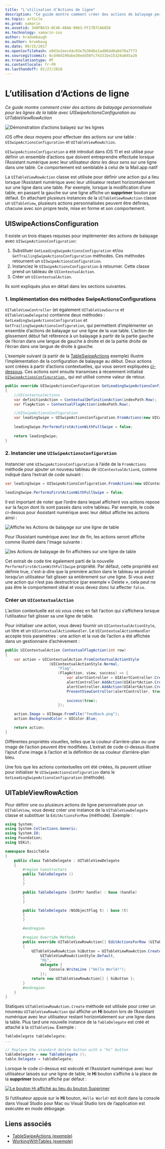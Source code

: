```yaml
---
title: "L’utilisation d’Actions de ligne"
description: "Ce guide montre comment créer des actions de balayage personnalisée pour les lignes de la table avec UISwipeActionsConfiguration ou UITableViewRowAction"
ms.topic: article
ms.prod: xamarin
ms.assetid: 340FB633-0C46-40AA-9963-FF17D7CA6858
ms.technology: xamarin-ios
author: bradumbaugh
ms.author: brumbaug
ms.date: 09/25/2017
ms.openlocfilehash: e9d3e2eecd4c03e7b3046e1ad86dd8a0d70a7f73
ms.sourcegitcommit: 6cd40d190abe38edd50fc74331be15324a845a28
ms.translationtype: MT
ms.contentlocale: fr-FR
ms.lasthandoff: 02/27/2018
---
```

# <a name="working-with-row-actions"></a>L’utilisation d’Actions de ligne

_Ce guide montre comment créer des actions de balayage personnalisée pour les lignes de la table avec UISwipeActionsConfiguration ou UITableViewRowAction_

![Démonstration d’actions balayez sur les lignes](row-action-images/action02.png)

iOS offre deux moyens pour effectuer des actions sur une table : `UISwipeActionsConfiguration` et `UITableViewRowAction`.

`UISwipeActionsConfiguration` a été introduit dans iOS 11 et est utilisé pour définir un ensemble d’actions que doivent entreprendre effectuée lorsque l’Assistant numérique avec leur utilisateur _dans les deux sens_ sur une ligne dans une table. Ce comportement est semblable à celui de la Mail.app natif 

La `UITableViewRowAction` classe est utilisée pour définir une action qui a lieu lorsque l’Assistant numérique avec leur utilisateur restant horizontalement sur une ligne dans une table.
Par exemple, lorsque la modification d’une table, en passant la gauche sur une ligne affiche un **supprimer** bouton par défaut. En attachant plusieurs instances de la `UITableViewRowAction` classe un `UITableView`, plusieurs actions personnalisées peuvent être définies, chacune avec son propre texte, mise en forme et son comportement.


## <a name="uiswipeactionsconfiguration"></a>UISwipeActionsConfiguration

Il existe un trois étapes requises pour implémenter des actions de balayage avec `UISwipeActionsConfiguration`:

1. Substituer `GetLeadingSwipeActionsConfiguration` et/ou `GetTrailingSwipeActionsConfiguration` méthodes. Ces méthodes retournent un `UISwipeActionsConfiguration`. 
2. Instanciez le `UISwipeActionsConfiguration` à retourner. Cette classe prend un tableau de `UIContextualAction`.
3. Créer un `UIContextualAction`.

Ils sont expliqués plus en détail dans les sections suivantes.

### <a name="1-implementing-the-swipeactionsconfigurations-methods"></a>1. Implémentation des méthodes SwipeActionsConfigurations

`UITableViewController` (et également `UITableViewSource` et `UITableViewDelegate`) contienne deux méthodes : `GetLeadingSwipeActionsConfiguration` et `GetTrailingSwipeActionsConfiguration`, qui permettent d’implémenter un ensemble d’actions de balayage sur une ligne de la vue table. L’action de glissement début fait référence à un balayage à partir de la partie gauche de l’écran dans une langue de gauche à droite et de la partie droite de l’écran dans une langue de droite à gauche. 

L’exemple suivant (à partir de la [TableSwipeActions](https://developer.xamarin.com/samples/monotouch/TableSwipeActions) exemple) illustre l’implémentation de la configuration de balayage au début. Deux actions sont créées à partir d’actions contextuelles, qui vous seront expliquées [ci-dessous](#create-uicontextualaction). Ces actions sont ensuite transmises à récemment initialisé [ `UISwipeActionsConfiguration` ](#create-uiswipeactionsconfigurations), qui est utilisé comme valeur de retour.


```csharp
public override UISwipeActionsConfiguration GetLeadingSwipeActionsConfiguration(UITableView tableView, NSIndexPath indexPath)
{
    //UIContextualActions
    var definitionAction = ContextualDefinitionAction(indexPath.Row);
    var flagAction = ContextualFlagAction(indexPath.Row);

    //UISwipeActionsConfiguration
    var leadingSwipe = UISwipeActionsConfiguration.FromActions(new UIContextualAction[] { flagAction, definitionAction });
    
    leadingSwipe.PerformsFirstActionWithFullSwipe = false;
    
    return leadingSwipe;
}  
```

<a name="create-uiswipeactionsconfigurations" />

### <a name="2-instantiate-a-uiswipeactionsconfiguration"></a>2. Instancier une `UISwipeActionsConfiguration`

Instancier une `UISwipeActionsConfiguration` à l’aide de la `FromActions` méthode pour ajouter un nouveau tableau de `UIContextualAction`s, comme indiqué dans l’extrait de code suivant :

```csharp
var leadingSwipe = UISwipeActionsConfiguration.FromActions(new UIContextualAction[] { flagAction, definitionAction })

leadingSwipe.PerformsFirstActionWithFullSwipe = false;
```

Il est important de noter que l’ordre dans lequel affichent vos actions repose sur la façon dont ils sont passés dans votre tableau. Par exemple, le code ci-dessus pour Assistant numérique avec leur début affiche les actions ainsi :

![Affiche les Actions de balayage sur une ligne de table](row-action-images/action03.png)

Pour l’Assistant numérique avec leur de fin, les actions seront affiche comme illustré dans l’image suivante :

![les Actions de balayage de fin affichées sur une ligne de table](row-action-images/action04.png)

Cet extrait de code tire également parti de la nouvelle `PerformsFirstActionWithFullSwipe` propriété. Par défaut, cette propriété est définie true, c'est-à-dire que la première action dans le tableau se produit lorsqu’un utilisateur fait glisser sa entièrement sur une ligne. Si vous avez une action qui n’est pas destructrice (par exemple « Delete », cela peut ne pas être le comportement idéal et vous devez donc lui affecter `false`.

<a name="create-uicontextualaction" />

### <a name="create-a-uicontextualaction"></a>Créer un `UIContextualAction`

L’action contextuelle est où vous créez en fait l’action qui s’affichera lorsque l’utilisateur fait glisser sa une ligne de table.

Pour initialiser une action, vous devez fournir un `UIContextualActionStyle`, un titre et un `UIContextualActionHandler`. Le `UIContextualActionHandler` accepte trois paramètres : une action et la vue de l’action a été affichée dans un gestionnaire d’achèvement :

```csharp
public UIContextualAction ContextualFlagAction(int row)
{
    var action = UIContextualAction.FromContextualActionStyle
                    (UIContextualActionStyle.Normal,
                        "Flag",
                        (FlagAction, view, success) => {
                            var alertController = UIAlertController.Create($"Report {words[row]}?", "", UIAlertControllerStyle.Alert);
                            alertController.AddAction(UIAlertAction.Create("Cancel", UIAlertActionStyle.Cancel, null)); 
                            alertController.AddAction(UIAlertAction.Create("Yes", UIAlertActionStyle.Destructive, null));
                            PresentViewController(alertController, true, null);
                            
                            success(true);
                        });

    action.Image = UIImage.FromFile("feedback.png");
    action.BackgroundColor = UIColor.Blue;

    return action;
}
```

Différentes propriétés visuelles, telles que la couleur d’arrière-plan ou une image de l’action peuvent être modifiées. L’extrait de code ci-dessus illustre l’ajout d’une image à l’action et la définition de sa couleur d’arrière-plan bleu.

Une fois que les actions contextuelles ont été créées, ils peuvent utiliser pour initialiser le `UISwipeActionsConfiguration` dans le `GetLeadingSwipeActionsConfiguration` (méthode).

## <a name="uitableviewrowaction"></a>UITableViewRowAction

Pour définir une ou plusieurs actions de ligne personnalisée pour un `UITableView`, vous devez créer une instance de la `UITableViewDelegate` classe et substituer la `EditActionsForRow` (méthode). Exemple :

```csharp
using System;
using System.Collections.Generic;
using System.IO;
using Foundation;
using UIKit;

namespace BasicTable
{
    public class TableDelegate : UITableViewDelegate
    {
        #region Constructors
        public TableDelegate ()
        {
        }

        public TableDelegate (IntPtr handle) : base (handle)
        {
        }

        public TableDelegate (NSObjectFlag t) : base (t)
        {
        }

        #endregion

        #region Override Methods
        public override UITableViewRowAction[] EditActionsForRow (UITableView tableView, NSIndexPath indexPath)
        {
            UITableViewRowAction hiButton = UITableViewRowAction.Create (
                UITableViewRowActionStyle.Default,
                "Hi",
                delegate {
                    Console.WriteLine ("Hello World!");
                });
            return new UITableViewRowAction[] { hiButton };
        }
        #endregion
    }
}
```

Statiques `UITableViewRowAction.Create` méthode est utilisée pour créer un nouveau `UITableViewRowAction` qui affiche un **Hi** bouton lors de l’Assistant numérique avec leur utilisateur restant horizontalement sur une ligne dans la table. Plus tard une nouvelle instance de la `TableDelegate` est créé et attaché à la `UITableView`. Exemple :

```csharp
TableDelegate tableDelegate;
...

// Replace the standard delete button with a "Hi" button
tableDelegate = new TableDelegate ();
table.Delegate = tableDelegate;

```

Lorsque le code ci-dessus est exécuté et l’Assistant numérique avec leur utilisateur laissés sur une ligne de table, le **Hi** bouton s’affiche à la place de la **supprimer** bouton affiché par défaut :

[ ![](row-action-images/action01.png "Le bouton Hi affiché au lieu du bouton Supprimer")](row-action-images/action01.png)

Si l’utilisateur appuie sur le **Hi** bouton, `Hello World!` est écrit dans la console dans Visual Studio pour Mac ou Visual Studio lors de l’application est exécutée en mode débogage.



## <a name="related-links"></a>Liens associés

- [TableSwipeActions (exemple)](https://developer.xamarin.com/samples/monotouch/TableSwipeActions)
- [WorkingWithTables (exemple)](https://developer.xamarin.com/samples/monotouch/WorkingWithTables)
